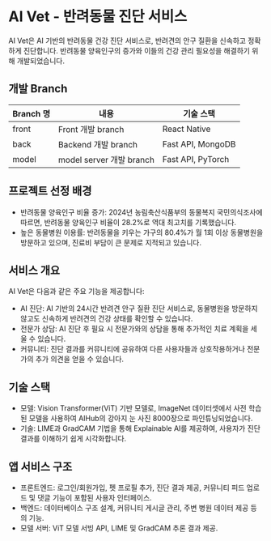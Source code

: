 # AI Vet - 반려동물 진단 서비스

AI Vet은 AI 기반의 반려동물 건강 진단 서비스로, 반려견의 안구 질환을 신속하고 정확하게 진단합니다. 반려동물 양육인구의 증가와 이들의 건강 관리 필요성을 해결하기 위해 개발되었습니다.

## 개발 Branch

| Branch 명 | 내용 | 기술 스택 |
| --- | --- | --- |
| front | Front 개발 branch | React Native |
| back | Backend 개발 branch | Fast API, MongoDB |
| model | model server 개발 branch | Fast API, PyTorch |

## 프로젝트 선정 배경

- 반려동물 양육인구 비율 증가: 2024년 농림축산식품부의 동물복지 국민의식조사에 따르면, 반려동물 양육인구 비율이 28.2%로 역대 최고치를 기록했습니다.
- 높은 동물병원 이용률: 반려동물을 키우는 가구의 80.4%가 월 1회 이상 동물병원을 방문하고 있으며, 진료비 부담이 큰 문제로 지적되고 있습니다.

## 서비스 개요

AI Vet은 다음과 같은 주요 기능을 제공합니다:

- AI 진단: AI 기반의 24시간 반려견 안구 질환 진단 서비스로, 동물병원을 방문하지 않고도 신속하게 반려견의 건강 상태를 확인할 수 있습니다.
- 전문가 상담: AI 진단 후 필요 시 전문가와의 상담을 통해 추가적인 치료 계획을 세울 수 있습니다.
- 커뮤니티: 진단 결과를 커뮤니티에 공유하여 다른 사용자들과 상호작용하거나 전문가의 추가 의견을 얻을 수 있습니다.

## 기술 스택

- 모델: Vision Transformer(ViT) 기반 모델로, ImageNet 데이터셋에서 사전 학습된 모델을 사용하여 AIHub의 강아지 눈 사진 8000장으로 파인튜닝되었습니다.
- 기술: LIME과 GradCAM 기법을 통해 Explainable AI를 제공하여, 사용자가 진단 결과를 이해하기 쉽게 시각화합니다.

## 앱 서비스 구조

- 프론트엔드: 로그인/회원가입, 펫 프로필 추가, 진단 결과 제공, 커뮤니티 피드 업로드 및 댓글 기능이 포함된 사용자 인터페이스.
- 백엔드: 데이터베이스 구조 설계, 커뮤니티 게시글 관리, 주변 병원 데이터 제공 등의 기능.
- 모델 서버: ViT 모델 서빙 API, LIME 및 GradCAM 추론 결과 제공.